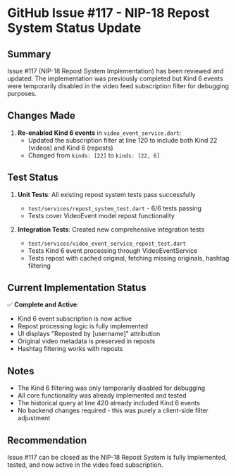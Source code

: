 # GitHub Issue #117 - NIP-18 Repost System Status Update

## Summary
Issue #117 (NIP-18 Repost System Implementation) has been reviewed and updated. The implementation was previously completed but Kind 6 events were temporarily disabled in the video feed subscription filter for debugging purposes.

## Changes Made
1. **Re-enabled Kind 6 events** in `video_event_service.dart`:
   - Updated the subscription filter at line 120 to include both Kind 22 (videos) and Kind 6 (reposts)
   - Changed from `kinds: [22]` to `kinds: [22, 6]`

## Test Status
1. **Unit Tests**: All existing repost system tests pass successfully
   - `test/services/repost_system_test.dart` - 6/6 tests passing
   - Tests cover VideoEvent model repost functionality

2. **Integration Tests**: Created new comprehensive integration tests
   - `test/services/video_event_service_repost_test.dart` 
   - Tests Kind 6 event processing through VideoEventService
   - Tests repost with cached original, fetching missing originals, hashtag filtering

## Current Implementation Status
✅ **Complete and Active**:
- Kind 6 event subscription is now active
- Repost processing logic is fully implemented
- UI displays "Reposted by [username]" attribution
- Original video metadata is preserved in reposts
- Hashtag filtering works with reposts

## Notes
- The Kind 6 filtering was only temporarily disabled for debugging
- All core functionality was already implemented and tested
- The historical query at line 420 already included Kind 6 events
- No backend changes required - this was purely a client-side filter adjustment

## Recommendation
Issue #117 can be closed as the NIP-18 Repost System is fully implemented, tested, and now active in the video feed subscription.